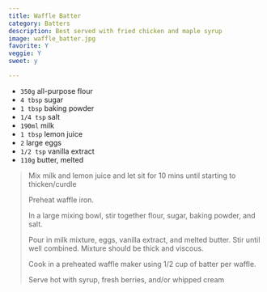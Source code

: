 ```yaml
---
title: Waffle Batter 
category: Batters
description: Best served with fried chicken and maple syrup
image: waffle_batter.jpg
favorite: Y
veggie: Y
sweet: y 

--- 
```

* `350g` all-purpose flour
* `4 tbsp` sugar
* `1 tbsp` baking powder
* `1/4 tsp` salt
* `190ml` milk
* `1 tbsp` lemon juice
* `2` large eggs
* `1/2 tsp` vanilla extract
* `110g` butter, melted
 
> Mix milk and lemon juice and let sit for 10 mins until starting to thicken/curdle
>
> Preheat waffle iron.
>
> In a large mixing bowl, stir together flour, sugar, baking powder, and salt.
>
> Pour in milk mixture, eggs, vanilla extract, and melted butter. Stir until well combined. Mixture should be thick and viscous.
>
> Cook in a preheated waffle maker using 1/2 cup of batter per waffle.
>
> Serve hot with syrup, fresh berries, and/or whipped cream
